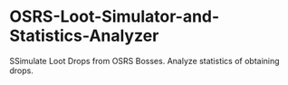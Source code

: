 # OSRS-Loot-Simulator-and-Statistics-Analyzer
SSimulate Loot Drops from OSRS Bosses. Analyze statistics of obtaining drops.
